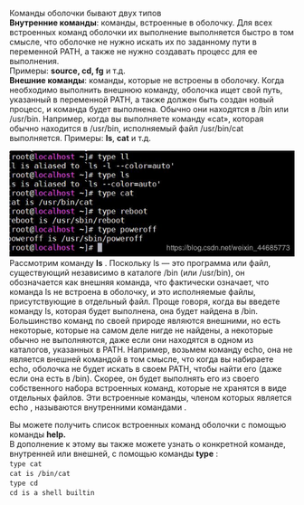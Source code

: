 Команды оболочки бывают двух типов  
**Внутренние команды**: команды, встроенные в оболочку. Для всех встроенных команд оболочки их выполнение выполняется быстро в том смысле, что оболочке не нужно искать их по заданному пути в переменной PATH, а также не нужно создавать процесс для ее выполнения.  
Примеры: **source, cd, fg** и т.д.  
**Внешние команды**: команды, которые не встроены в оболочку. Когда необходимо выполнить внешнюю команду, оболочка ищет свой путь, указанный в переменной PATH, а также должен быть создан новый процесс, и команда будет выполнена. Обычно они находятся в /bin или /usr/bin. Например, когда вы выполняете команду «cat», которая обычно находится в /usr/bin, исполняемый файл /usr/bin/cat выполняется. Примеры: **ls**, **cat** и т.д.


![image.png](../images/vnutrienniie-i-vnieshniie-komandy_1.png)  
Рассмотрим команду **ls** . Поскольку ls — это программа или файл, существующий независимо в каталоге /bin (или /usr/bin), он обозначается как внешняя команда, что фактически означает, что команда ls не встроена в оболочку, и это исполняемые файлы, присутствующие в отдельный файл. Проще говоря, когда вы введете команду ls, которая будет выполнена, она будет найдена в /bin. Большинство команд по своей природе являются внешними, но есть некоторые, которые на самом деле нигде не найдены, а некоторые обычно не выполняются, даже если они находятся в одном из каталогов, указанных в PATH. Например, возьмем команду echo, она не является внешней командой в том смысле, что когда вы набираете echo, оболочка не будет искать в своем PATH, чтобы найти его (даже если она есть в /bin). Скорее, он будет выполнять его из своего собственного набора встроенных команд, которые не хранятся в виде отдельных файлов. Эти встроенные команды, членом которых является echo , называются внутренними командами .


Вы можете получить список встроенных команд оболочки с помощью команды **help.**  
В дополнение к этому вы также можете узнать о конкретной команде, внутренней или внешней, с помощью команды **type** :  
`type cat`  
`cat is /bin/cat`  
`type cd`  
`cd is a shell builtin`

